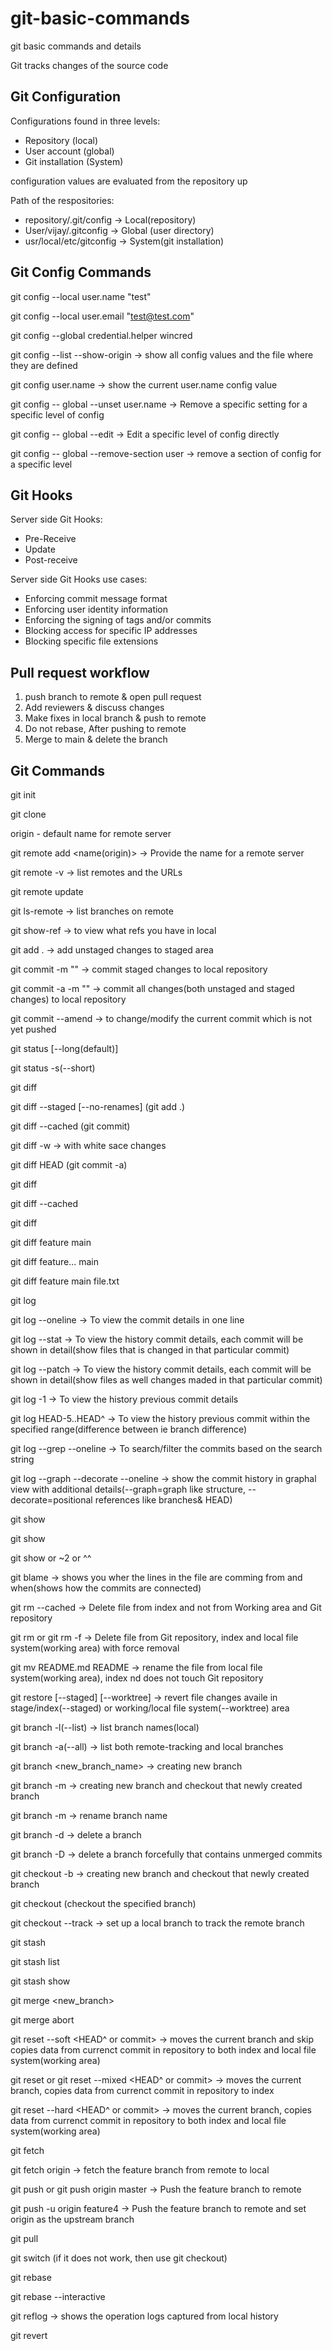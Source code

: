 # git-basic-commands
git basic commands and details

Git tracks changes of the source code

Git Configuration
------------------
Configurations found in three levels:
- Repository (local)
- User account (global)
- Git installation (System)

configuration values are evaluated from the repository up

Path of the respositories:
- repository/.git/config -> Local(repository)
- User/vijay/.gitconfig -> Global (user directory)
- usr/local/etc/gitconfig -> System(git installation)

Git Config Commands
--------------------
git config --local user.name "test"

git config --local user.email "test@test.com"

git config --global credential.helper wincred

git config --list --show-origin -> show all config values and the file where they are defined

git config user.name  -> show the current user.name config value

git config -- global --unset user.name  -> Remove a specific setting for a specific level of config

git config -- global --edit  -> Edit a specific level of config directly

git config -- global --remove-section user  -> remove a section of config for a specific level

Git Hooks
------------
Server side Git Hooks:
- Pre-Receive
- Update
- Post-receive
 
Server side Git Hooks use cases:
 - Enforcing commit message format
- Enforcing user identity information
- Enforcing the signing of tags and/or commits
- Blocking access for specific IP addresses
- Blocking specific file extensions

Pull request workflow
-----------------------
1) push branch to remote & open pull request
2) Add reviewers & discuss changes
3) Make fixes in local branch & push to remote
4) Do not rebase, After pushing to remote
5) Merge to main & delete the branch 

Git Commands
-------------
git init

git clone <remote url>

origin - default name for remote server

git remote add <name(origin)> <remote url>  -> Provide the name for a remote server

git remote -v  -> list remotes and the URLs

git remote update

git ls-remote  -> list branches on remote 

git show-ref -> to view what refs you have in local

git add . -> add unstaged changes to staged area

git commit -m "" -> commit staged changes to local repository

git commit -a -m "" -> commit all changes(both unstaged and staged changes) to local repository

git commit --amend -> to change/modify the current commit which is not yet pushed

git status [--long(default)]

git status -s(--short)

git diff

git diff --staged [--no-renames]  (git add .)

git diff --cached  (git commit)

git diff -w  -> with white sace changes 

git diff HEAD     (git commit -a)

git diff <commit>

git diff --cached <commit>

git diff <commit> <commit>

git diff feature main

git diff feature... main

git diff feature main file.txt

git log

git log --oneline -> To view the commit details in one line

git log --stat ->  To view the history commit details, each commit will be shown in detail(show files that is changed in that particular commit)

git log --patch -> To view the history commit details, each commit will be shown in detail(show files as well changes maded in that particular commit)

git log -1 -> To view the history previous commit details

git log HEAD-5..HEAD^ -> To view the history previous commit within the specified range(difference between ie branch difference)

git log --grep <string> --oneline -> To search/filter the commits based on the search string

git log --graph --decorate --oneline -> show the commit history in graphal view with additional details(--graph=graph like structure, --decorate=positional references like branches& HEAD)

git show <hash>

git show <branch-name>

git show <HEAD> or <HEAD>~2 or <HEAD>^^

git blame <filename> -> shows you wher the lines in the file are comming from and when(shows how the commits are connected)

git rm --cached <filename> -> Delete file from index and not from Working area and Git repository

git rm <filename> or git rm -f <filename> -> Delete file from Git repository, index and local file system(working area) with force removal

git mv README.md README -> rename the file from local file system(working area), index nd does not touch Git repository

git restore [--staged] [--worktree] <filename> -> revert file changes availe in stage/index(--staged) or working/local file system(--worktree) area

git branch -l(--list)  -> list branch names(local)

git branch -a(--all) -> list both remote-tracking and local branches

git branch <new_branch_name> -> creating new branch

git branch -m <new-branch-name>  -> creating new branch and checkout that newly created branch

git branch -m <current-branch-name> <new-branch-name>  -> rename branch name

git branch -d <delete-branch-name>  -> delete a branch

git branch -D <delete-branch-name>  -> delete a branch forcefully that contains unmerged commits

git checkout -b <new-branch-name> -> creating new branch and checkout that newly created branch

git checkout <branch-name> (checkout the specified branch)

git checkout --track <branch-name> -> set up a local branch to track the remote branch

git stash

git stash list

git stash show

git merge <new_branch>

git merge abort

git reset --soft <HEAD^ or commit> -> moves the current branch and skip copies data from currenct commit in repository to both index and local file system(working area)

git reset or git reset --mixed <HEAD^ or commit> -> moves the current branch, copies data from currenct commit in repository to index

git reset --hard <HEAD^ or commit> -> moves the current branch, copies data from currenct commit in repository to both index and local file system(working area)

git fetch

git fetch origin <branch-name> -> fetch the feature branch from remote to local

git push or git push origin master -> Push the feature branch to remote

git push -u origin feature4  -> Push the feature branch to remote and set origin as the upstream branch

git pull 

git switch <branch-name> (if it does not work, then use git checkout)

git rebase

git rebase --interactive

git reflog <branch-name> -> shows the operation logs captured from local history

git revert
